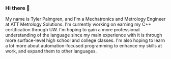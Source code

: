 ### Hi there 👋

My name is Tyler Palmgren, and I'm a Mechatronics and Metrology Engineer at ATT Metrology Solutions. 
I'm currently working on earning my C++ certification through UW. I'm hoping to gain a more professional understanding of the language since my main experience with it is through more surface-level high school and college classes.
I'm also hoping to learn a lot more about automation-focused programming to enhance my skills at work, and expand them to other languages. 

<!--
**palmgrentyler/palmgrentyler** is a ✨ _special_ ✨ repository because its `README.md` (this file) appears on your GitHub profile.

Here are some ideas to get you started:

- 🔭 I’m currently working on ...
- 🌱 I’m currently learning ...
- 👯 I’m looking to collaborate on ...
- 🤔 I’m looking for help with ...
- 💬 Ask me about ...
- 📫 How to reach me: ...
- 😄 Pronouns: ...
- ⚡ Fun fact: ...
-->
